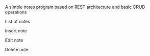 A simple notes program based on REST architecture and basic CRUD operations

List of notes

Insert note

Edit note

Delete note